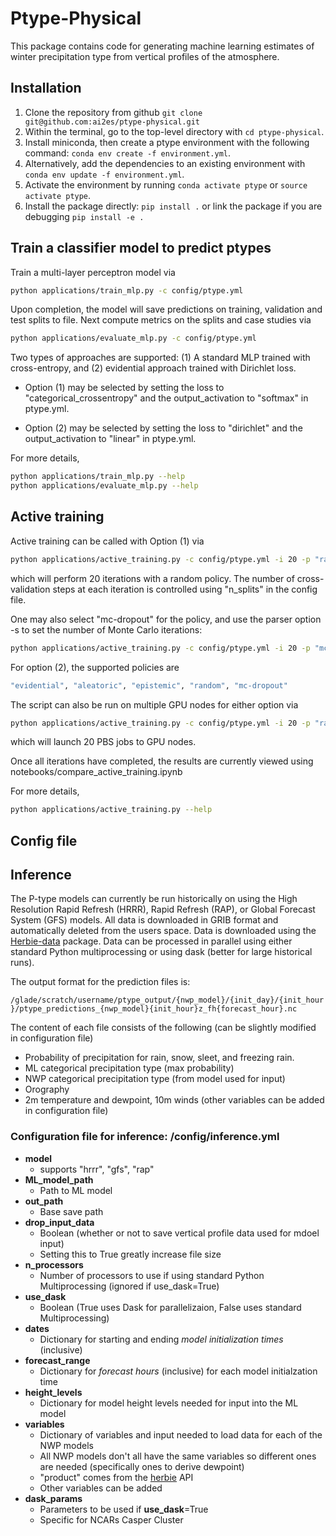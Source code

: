 # Ptype-Physical

This package contains code for generating machine learning
estimates of winter precipitation type from vertical profiles of the atmosphere.

## Installation
1. Clone the repository from github `git clone git@github.com:ai2es/ptype-physical.git`
2. Within the terminal, go to the top-level directory with `cd ptype-physical`.
3. Install miniconda, then create a ptype environment with the following command: `conda env create -f environment.yml`.
4. Alternatively, add the dependencies to an existing environment with `conda env update -f environment.yml`.
5. Activate the environment by running `conda activate ptype` or `source activate ptype`.
6. Install the package directly: `pip install .` or link the package if you are debugging `pip install -e .`


## Train a classifier model to predict ptypes

Train a multi-layer perceptron model via
```bash
python applications/train_mlp.py -c config/ptype.yml
```

Upon completion, the model will save predictions on training, validation and test splits to file. 
Next compute metrics on the splits and case studies via

```bash
python applications/evaluate_mlp.py -c config/ptype.yml
```

Two types of approaches are supported: (1) A standard MLP trained with cross-entropy, and (2) evidential approach trained with Dirichlet loss.

* Option (1) may be selected by setting the loss to "categorical_crossentropy" and the output_activation to "softmax" in ptype.yml.

* Option (2) may be selected by setting the loss to "dirichlet" and the output_activation to "linear" in ptype.yml.

For more details, 

```bash
python applications/train_mlp.py --help
python applications/evaluate_mlp.py --help
```


## Active training 

Active training can be called with Option (1) via
```bash
python applications/active_training.py -c config/ptype.yml -i 20 -p "random"
```
which will perform 20 iterations with a random policy. 
The number of cross-validation steps at each iteration is controlled using "n_splits" in the config file.

One may also select "mc-dropout" for the policy, and use the parser option -s to set the number of Monte Carlo iterations:
```bash
python applications/active_training.py -c config/ptype.yml -i 20 -p "mc-dropout" -s 100
```

For option (2), the supported policies are 
```bash
"evidential", "aleatoric", "epistemic", "random", "mc-dropout"
```


The script can also be run on multiple GPU nodes for either option via
```bash
python applications/active_training.py -c config/ptype.yml -i 20 -p "random" -l 1 -n 20
```
which will launch 20 PBS jobs to GPU nodes. 

Once all iterations have completed, the results are currently viewed using notebooks/compare_active_training.ipynb

For more details, 

```bash
python applications/active_training.py --help
```

## Config file

## Inference 

The P-type models can currently be run historically on using the High Resolution Rapid Refresh (HRRR), Rapid Refresh 
(RAP), or Global Forecast System (GFS) models. All data is downloaded in GRIB format and automatically deleted from the
users space. Data is downloaded using the [Herbie-data](https://herbie.readthedocs.io/en/stable/) package. Data can be 
processed in parallel using either standard Python multiprocessing or using dask (better for large historical runs).

The output format for the prediction files is:

`/glade/scratch/username/ptype_output/{nwp_model}/{init_day}/{init_hour}/ptype_predictions_{nwp_model}{init_hour}z_fh{forecast_hour}.nc`

The content of each file consists of the following (can be slightly modified in configuration file)

* Probability of precipitation for rain, snow, sleet, and freezing rain.
* ML categorical precipitation type (max probability)
* NWP categorical precipitation type (from model used for input)
* Orography
* 2m temperature and dewpoint, 10m winds (other variables can be added in configuration file)

### Configuration file for inference: /config/inference.yml

* **model** 
  * supports "hrrr", "gfs", "rap"
* **ML_model_path**
  * Path to ML model
* **out_path** 
  * Base save path
* **drop_input_data**
  * Boolean (whether or not to save vertical profile data used for mdoel input)
  * Setting this to True greatly increase file size
* **n_processors**
  *  Number of processors to use if using standard Python Multiprocessing (ignored if use_dask=True)
* **use_dask**
  * Boolean (True uses Dask for parallelizaion, False uses standard Multiprocessing)
* **dates**
  * Dictionary for starting and ending _model initialization times_ (inclusive)
* **forecast_range**
  * Dictionary for _forecast hours_ (inclusive) for each model initialzation time
* **height_levels**
  * Dictionary for model height levels needed for input into the ML model
* **variables**
  * Dictionary of variables and input needed to load data for each of the NWP models
  * All NWP models don't all have the same variables so different ones are needed 
  (specifically ones to derive dewpoint)
  * "product" comes from the [herbie](https://herbie.readthedocs.io/en/stable/) API
  * Other variables can be added 
* **dask_params**
  * Parameters to be used if **use_dask**=True
  * Specific for NCARs Casper Cluster




